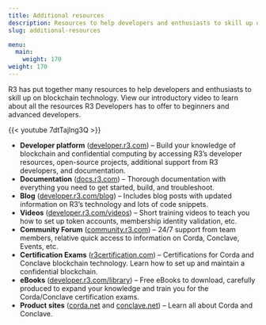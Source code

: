 ```yaml
---
title: Additional resources
description: Resources to help developers and enthusiasts to skill up on blockchain technology
slug: additional-resources

menu:
  main:
    weight: 170  
weight: 170
---
```


R3 has put together many resources to help developers and enthusiasts to skill up on blockchain technology. View our introductory video to learn about all the resources R3 Developers has to offer to beginners and advanced developers.

{{< youtube 7dtTajlng3Q >}}


- **Developer platform**  ([developer.r3.com](https://developer.r3.com)) – Build your knowledge of blockchain and confidential computing by accessing R3’s developer resources, open-source projects, additional support from R3 developers, and documentation.
- **Documentation** ([docs.r3.com](https://docs.r3.com)) – Thorough documentation with everything you need to get started, build, and troubleshoot.
- **Blog** ([developer.r3.com/blog](https://developer.r3.com/blog)) – Includes blog posts with updated information on R3’s technology and lots of code snippets.
- **Videos** ([developer.r3.com/videos](https://developer.r3.com/videos)) – Short training videos to teach you how to set up token accounts, membership identity validation, etc.
- **Community Forum** ([community.r3.com](https://community.r3.com)) – 24/7 support from team members, relative quick access to information on Corda, Conclave, Events, etc.
- **Certification Exams** ([r3certification.com](r3certification.com)) – Certifications for Corda and Conclave blockchain technology. Learn how to set up and maintain a confidential blockchain.
- **eBooks** ([developer.r3.com/library](https://developer.r3.com/library)) – Free eBooks to download, carefully produced to expand your knowledge and train you for the Corda/Conclave certification exams.
- **Product sites** ([corda.net](https://corda.net) and [conclave.net](https://conclave.net))  – Learn all about Corda and Conclave.
